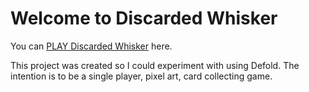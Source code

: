 # Welcome to Discarded Whisker

You can [PLAY Discarded Whisker](https://discarded-whisker.pages.dev/) here. 

This project was created so I could experiment with using Defold. The intention is to be a single player, pixel art, card collecting game. 
